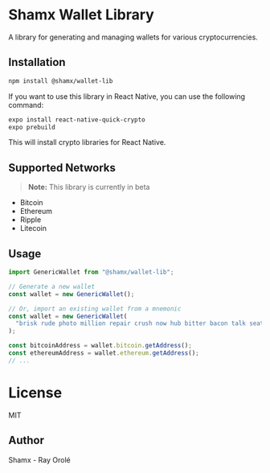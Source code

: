 # Shamx Wallet Library

A library for generating and managing wallets for various cryptocurrencies.

## Installation

```bash
npm install @shamx/wallet-lib
```

If you want to use this library in React Native, you can use the following command:

```bash
expo install react-native-quick-crypto
expo prebuild
```

This will install crypto libraries for React Native.

## Supported Networks

> **Note:** This library is currently in beta

- Bitcoin
- Ethereum
- Ripple
- Litecoin

## Usage

```typescript
import GenericWallet from "@shamx/wallet-lib";

// Generate a new wallet
const wallet = new GenericWallet();

// Or, import an existing wallet from a mnemonic
const wallet = new GenericWallet(
  "brisk rude photo million repair crush now hub bitter bacon talk seat"
);

const bitcoinAddress = wallet.bitcoin.getAddress();
const ethereumAddress = wallet.ethereum.getAddress();
// ...
```

# License

MIT

## Author

Shamx - Ray Orolé
